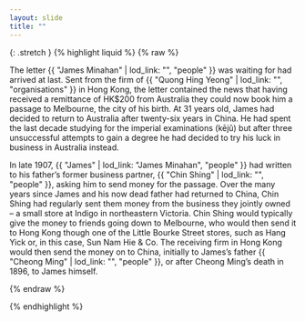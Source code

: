 ```yaml
---
layout: slide
title: ""
---
```



{: .stretch }
{% highlight  liquid %}
{% raw %}

The letter {{ "James Minahan" | lod_link: "", "people" }} was waiting for had arrived at last. Sent from the firm of {{ "Quong Hing Yeong" | lod_link: "", "organisations" }} in Hong Kong, the letter contained the news that having received a remittance of HK$200 from Australia they could now book him a passage to Melbourne, the city of his birth. At 31 years old, James had decided to return to Australia after twenty-six years in China. He had spent the last decade studying for the imperial examinations (kējǔ) but after three unsuccessful attempts to gain a degree he had decided to try his luck in business in Australia instead.

In late 1907, {{ "James" | lod_link: "James Minahan", "people" }} had written to his father’s former business partner, {{ "Chin Shing" | lod_link: "", "people" }}, asking him to send money for the passage. Over the many years since James and his now dead father had returned to China, Chin Shing had regularly sent them money from the business they jointly owned – a small store at Indigo in northeastern Victoria. Chin Shing would typically give the money to friends going down to Melbourne, who would then send it to Hong Kong though one of the Little Bourke Street stores, such as Hang Yick or, in this case, Sun Nam Hie & Co. The receiving firm in Hong Kong would then send the money on to China, initially to James’s father {{ "Cheong Ming" | lod_link: "", "people" }}, or after Cheong Ming’s death in 1896, to James himself.

{% endraw %}

{% endhighlight %}
